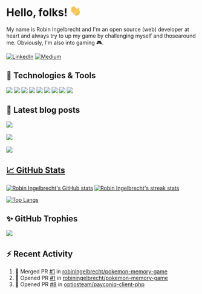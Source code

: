 # Hello, folks! <img src="https://raw.githubusercontent.com/robiningelbrecht/robiningelbrecht/master/wave.gif" width="30px">
 
My name is Robin Ingelbrecht and I'm an open source (web) developer at heart and always try to up my game by challenging myself and thosearound me.
Obviously, I'm also into gaming 🎮.

[![LinkedIn](https://img.shields.io/badge/LinkedIn-%230077B5.svg?logo=linkedin&logoColor=white&color=0D61B8&style=flat)](https://linkedin.com/in/robin-ingelbrecht) 
[![Medium](https://img.shields.io/badge/Medium-12100E?logo=medium&logoColor=white&color=2bbc8a&style=flat)](https://medium.com/@ingelbrechtrobin) 

## :wrench: Technologies & Tools
![](https://img.shields.io/badge/OS-Linux-informational?style=flat&logo=linux&logoColor=white&color=2bbc8a)
![](https://img.shields.io/badge/OS-Macos-informational?style=flat&logo=macos&logoColor=white&color=2bbc8a)
![](https://img.shields.io/badge/Editor-phpstorm-informational?style=flat&logo=phpstorm&logoColor=white&color=2bbc8a)
![](https://img.shields.io/badge/Code-Php-informational?style=flat&logo=php&logoColor=white&color=2bbc8a)
![](https://img.shields.io/badge/Code-Python-informational?style=flat&logo=python&logoColor=white&color=2bbc8a)
![](https://img.shields.io/badge/Code-JavaScript-informational?style=flat&logo=javascript&logoColor=white&color=2bbc8a)
![](https://img.shields.io/badge/Shell-Bash-informational?style=flat&logo=gnu-bash&logoColor=white&color=2bbc8a)
![](https://img.shields.io/badge/Tools-MySQL-informational?style=flat&logo=mysql&logoColor=white&color=2bbc8a)
![](https://img.shields.io/badge/Tools-Docker-informational?style=flat&logo=docker&logoColor=white&color=2bbc8a)

## :pencil: Latest blog posts

<a target="_blank" href="https://github-readme-medium-recent-article.vercel.app/medium/@ingelbrechtrobin/0"><img src="https://github-readme-medium-recent-article.vercel.app/medium/@ingelbrechtrobin/0"> 
 
<a target="_blank" href="https://github-readme-medium-recent-article.vercel.app/medium/@ingelbrechtrobin/1"><img src="https://github-readme-medium-recent-article.vercel.app/medium/@ingelbrechtrobin/1"> 
  
<a target="_blank" href="https://github-readme-medium-recent-article.vercel.app/medium/@ingelbrechtrobin/2"><img src="https://github-readme-medium-recent-article.vercel.app/medium/@ingelbrechtrobin/2"> 
 
## :chart_with_upwards_trend: GitHub Stats

[![Robin Ingelbrecht's GitHub stats](https://github-readme-stats.vercel.app/api?username=robiningelbrecht&count_private=true)](https://github.com/robiningelbrecht)
[![Robin Ingelbrecht's streak stats](https://github-readme-streak-stats.herokuapp.com/?user=robiningelbrecht)](https://github.com/robiningelbrecht)

[![Top Langs](https://github-readme-stats.vercel.app/api/top-langs/?username=robiningelbrecht&layout=compact)](https://github.com/robiningelbrecht) 

 ## :sparkles: GitHub Trophies
 
![](https://github-profile-trophy.vercel.app/?username=robiningelbrecht&theme=chalk&no-frame=false&no-bg=true&margin-w=4)
 
 ## :zap: Recent Activity

<!--START_SECTION:activity-->
1. 🎉 Merged PR [#1](https://github.com/robiningelbrecht/pokemon-memory-game/pull/1) in [robiningelbrecht/pokemon-memory-game](https://github.com/robiningelbrecht/pokemon-memory-game)
2. 💪 Opened PR [#1](https://github.com/robiningelbrecht/pokemon-memory-game/pull/1) in [robiningelbrecht/pokemon-memory-game](https://github.com/robiningelbrecht/pokemon-memory-game)
3. 💪 Opened PR [#8](https://github.com/optiosteam/payconiq-client-php/pull/8) in [optiosteam/payconiq-client-php](https://github.com/optiosteam/payconiq-client-php)
<!--END_SECTION:activity-->
